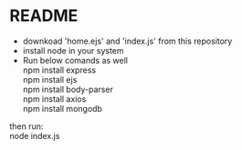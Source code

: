 # README
- downkoad 'home.ejs' and 'index.js' from this repository
- install node in your system
- Run below comands as well  
npm install express  
npm install ejs  
npm install body-parser  
npm install axios  
npm install mongodb  

then run:  
node index.js  
    